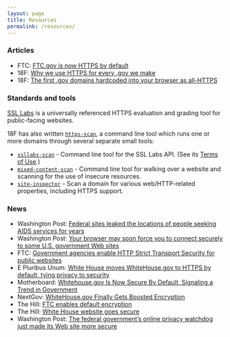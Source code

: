 ```yaml
---
layout: page
title: Resources
permalink: /resources/
---
```


### Articles

* FTC: [FTC.gov is now HTTPS by default](https://www.ftc.gov/news-events/blogs/techftc/2015/03/ftcgov-now-https-default)
* 18F: [Why we use HTTPS for every .gov we make](https://18f.gsa.gov/2014/11/13/why-we-use-https-in-every-gov-website-we-make/)
* 18F: [The first .gov domains hardcoded into your browser as all-HTTPS](https://18f.gsa.gov/2015/02/09/the-first-gov-domains-hardcoded-into-your-browser-as-all-https/)

### Standards and tools

[SSL Labs](https://www.ssllabs.com/ssltest/) is a universally referenced HTTPS evaluation and grading tool for public-facing websites.

18F has also written [`https-scan`](https://github.com/18F/https-scan), a command line tool which runs one or more domains through several separate small tools:

* [`ssllabs-scan`](https://github.com/ssllabs/ssllabs-scan) - Command line tool for the SSL Labs API. (See its [Terms of Use](https://github.com/ssllabs/ssllabs-scan/blob/master/ssllabs-api-docs.md#terms-and-conditions).)
* [`mixed-content-scan`](https://github.com/bramus/mixed-content-scan) - Command line tool for walking over a website and scanning for the use of insecure resources.
* [`site-inspector`](https://github.com/benbalter/site-inspector-ruby) - Scan a domain for various web/HTTP-related properties, including HTTPS support.

### News

* Washington Post: [Federal sites leaked the locations of people seeking AIDS services for years](http://www.washingtonpost.com/blogs/the-switch/wp/2014/11/07/federal-sites-leaked-the-locations-of-people-seeking-aids-services-for-years/)
* Washington Post: [Your browser may soon force you to connect securely to some U.S. government Web sites](http://www.washingtonpost.com/blogs/the-switch/wp/2015/02/11/your-browser-may-soon-force-you-to-connect-securely-to-some-u-s-government-web-sites/)
* FTC: [Government agencies enable HTTP Strict Transport Security for public websites](https://www.ftc.gov/news-events/blogs/techftc/2015/02/government-agencies-enable-http-strict-transport-security-public)
* E Pluribus Unum: [White House moves WhiteHouse.gov to HTTPS by default, tying privacy to security](http://e-pluribusunum.com/2015/03/11/white-house-moves-whitehouse-gov-to-https-by-default-tying-privacy-to-security/)
* Motherboard: [Whitehouse.gov Is Now Secure By Default, Signaling a Trend in Government](http://motherboard.vice.com/read/whitehouse-site-is-now-secure-by-default-signaling-a-trend-in-government)
* NextGov: [WhiteHouse.gov Finally Gets Boosted Encryption](http://www.nextgov.com/cybersecurity/2015/03/white-house-dot-gov-website-use-https-encryption/107223/)
* The Hill: [FTC enables default encryption](http://thehill.com/policy/technology/234873-ftc-enables-default-encryption)
* The Hill: [White House website goes secure](http://thehill.com/policy/technology/235323-white-house-website-goes-secure)
* Washington Post: [The federal government’s online privacy watchdog just made its Web site more secure](http://www.washingtonpost.com/blogs/the-switch/wp/2015/03/06/the-federal-governments-online-privacy-watchdog-just-made-its-web-site-more-secure/)
